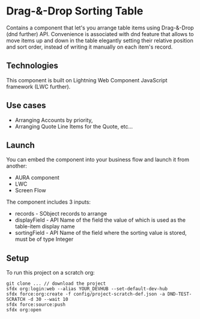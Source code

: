 # Drag-&-Drop Sorting Table
Contains a component that let's you arrange table items using Drag-&-Drop (dnd further) API. Convenience is associated with dnd feature that allows to move items up and down in the table elegantly setting their relative position and sort order, instead of writing it manually on each item's record.

## Technologies
This component is built on Lightning Web Component JavaScript framework (LWC further).

## Use cases
* Arranging Accounts by priority,
* Arranging Quote Line Items for the Quote, etc...

## Launch
You can embed the component into your business flow and launch it from another:
* AURA component
* LWC
* Screen Flow

The component includes 3 inputs:
* records - SObject records to arrange
* displayField - API Name of the field the value of which is used as the table-item display name
* sortingField - API Name of the field where the sorting value is stored, must be of type Integer    
	
## Setup
To run this project on a scratch org:

```
git clone ... // download the project
sfdx org:login:web --alias YOUR_DEVHUB --set-default-dev-hub
sfdx force:org:create -f config/project-scratch-def.json -a DND-TEST-SCRATCH -d 30 --wait 10
sfdx force:source:push
sfdx org:open
```
